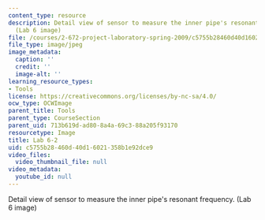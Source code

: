 ```yaml
---
content_type: resource
description: Detail view of sensor to measure the inner pipe's resonant frequency.
  (Lab 6 image)
file: /courses/2-672-project-laboratory-spring-2009/c5755b28460d40d16021358b1e92dce9_lab62.jpg
file_type: image/jpeg
image_metadata:
  caption: ''
  credit: ''
  image-alt: ''
learning_resource_types:
- Tools
license: https://creativecommons.org/licenses/by-nc-sa/4.0/
ocw_type: OCWImage
parent_title: Tools
parent_type: CourseSection
parent_uid: 713b619d-ad80-8a4a-69c3-88a205f93170
resourcetype: Image
title: Lab 6-2
uid: c5755b28-460d-40d1-6021-358b1e92dce9
video_files:
  video_thumbnail_file: null
video_metadata:
  youtube_id: null
---
```

Detail view of sensor to measure the inner pipe's resonant frequency. (Lab 6 image)